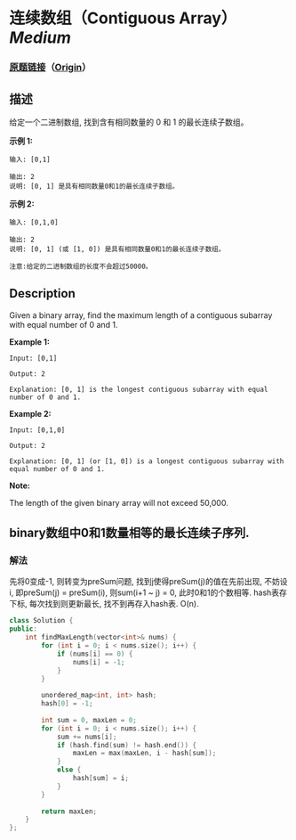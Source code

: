 # 连续数组（Contiguous Array）*Medium*
### [原题链接](https://leetcode-cn.com/problems/contiguous-array)（[Origin](https://leetcode.com/problems/contiguous-array)）
## 描述
给定一个二进制数组, 找到含有相同数量的 0 和 1 的最长连续子数组。

**示例 1:**
```
输入: [0,1]

输出: 2
说明: [0, 1] 是具有相同数量0和1的最长连续子数组。
```

**示例 2:**
```
输入: [0,1,0]

输出: 2
说明: [0, 1] (或 [1, 0]) 是具有相同数量0和1的最长连续子数组。

注意:给定的二进制数组的长度不会超过50000。
```

## Description
Given a binary array, find the maximum length of a contiguous subarray with equal number of 0 and 1. 


**Example 1:**
```
Input: [0,1]

Output: 2

Explanation: [0, 1] is the longest contiguous subarray with equal number of 0 and 1.
```



**Example 2:**
```
Input: [0,1,0]

Output: 2

Explanation: [0, 1] (or [1, 0]) is a longest contiguous subarray with equal number of 0 and 1.
```
**Note:**

The length of the given binary array will not exceed 50,000.



## binary数组中0和1数量相等的最长连续子序列.

### 解法
先将0变成-1, 则转变为preSum问题, 找到j使得preSum(j)的值在先前出现, 不妨设i, 即preSum(j) = preSum(i), 则sum(i+1 ~ j) = 0, 此时0和1的个数相等. hash表存下标, 每次找到则更新最长, 找不到再存入hash表. O(n).

```c++
class Solution {
public:
    int findMaxLength(vector<int>& nums) {
        for (int i = 0; i < nums.size(); i++) {
            if (nums[i] == 0) {
                nums[i] = -1;
            }
        }
        
        unordered_map<int, int> hash;
        hash[0] = -1;
        
        int sum = 0, maxLen = 0;
        for (int i = 0; i < nums.size(); i++) {
            sum += nums[i];
            if (hash.find(sum) != hash.end()) {
                maxLen = max(maxLen, i - hash[sum]);
            }
            else {
                hash[sum] = i;
            }
        }
        
        return maxLen;
    }
};
```